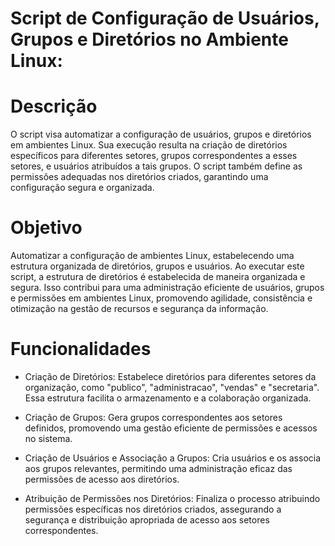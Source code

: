 
# Script de Configuração de Usuários, Grupos e Diretórios no Ambiente Linux:

# Descrição
O script visa automatizar a configuração de usuários, grupos e diretórios em ambientes Linux. Sua execução resulta na criação de diretórios específicos para diferentes setores, grupos correspondentes a esses setores, e usuários atribuídos a tais grupos. O script também define as permissões adequadas nos diretórios criados, garantindo uma configuração segura e organizada.

# Objetivo
Automatizar a configuração de ambientes Linux, estabelecendo uma estrutura organizada de diretórios, grupos e usuários. Ao executar este script, a estrutura de diretórios é estabelecida de maneira organizada e segura. Isso contribui para uma administração eficiente de usuários, grupos e permissões em ambientes Linux, promovendo agilidade, consistência e otimização na gestão de recursos e segurança da informação.


# Funcionalidades
- Criação de Diretórios:
  Estabelece diretórios para diferentes setores da organização, como "publico", "administracao", "vendas" e "secretaria". Essa estrutura facilita o armazenamento e a colaboração organizada.

- Criação de Grupos:
  Gera grupos correspondentes aos setores definidos, promovendo uma gestão eficiente de permissões e acessos no sistema.

- Criação de Usuários e Associação a Grupos:
  Cria usuários e os associa aos grupos relevantes, permitindo uma administração eficaz das permissões de acesso aos diretórios.

- Atribuição de Permissões nos Diretórios:
  Finaliza o processo atribuindo permissões específicas nos diretórios criados, assegurando a segurança e distribuição apropriada de acesso aos setores correspondentes.
